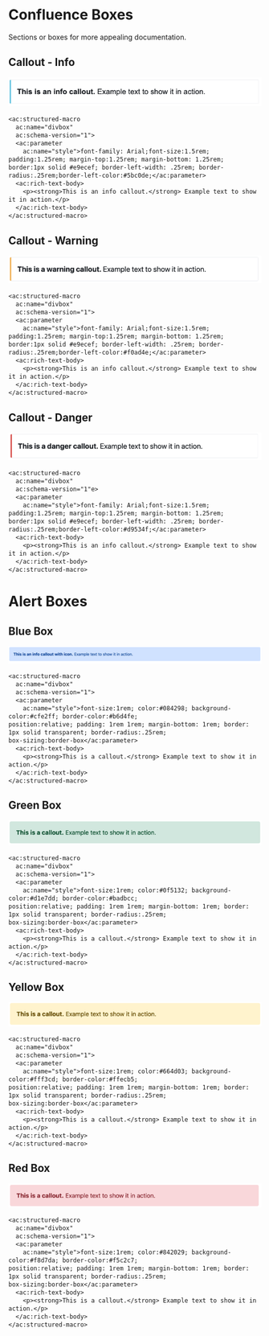 # Confluence Boxes

Sections or boxes for more appealing documentation.


## Callout - Info
![Callout - Info](img/confluence_callout_info.png)

```
<ac:structured-macro
  ac:name="divbox"
  ac:schema-version="1">
  <ac:parameter
    ac:name="style">font-family: Arial;font-size:1.5rem; padding:1.25rem; margin-top:1.25rem; margin-bottom: 1.25rem; border:1px solid #e9ecef; border-left-width: .25rem; border-radius:.25rem;border-left-color:#5bc0de;</ac:parameter>
  <ac:rich-text-body>
    <p><strong>This is an info callout.</strong> Example text to show it in action.</p>
  </ac:rich-text-body>
</ac:structured-macro>
```

## Callout - Warning
![Callout - Warning](img/confluence_callout_warning.png)

```
<ac:structured-macro
  ac:name="divbox"
  ac:schema-version="1">
  <ac:parameter
    ac:name="style">font-family: Arial;font-size:1.5rem; padding:1.25rem; margin-top:1.25rem; margin-bottom: 1.25rem; border:1px solid #e9ecef; border-left-width: .25rem; border-radius:.25rem;border-left-color:#f0ad4e;</ac:parameter>
  <ac:rich-text-body>
    <p><strong>This is an info callout.</strong> Example text to show it in action.</p>
  </ac:rich-text-body>
</ac:structured-macro>
```

## Callout - Danger
![Callout - Danger](img/confluence_callout_danger.png)

```
<ac:structured-macro
  ac:name="divbox"
  ac:schema-version="1"e>
  <ac:parameter
    ac:name="style">font-family: Arial;font-size:1.5rem; padding:1.25rem; margin-top:1.25rem; margin-bottom: 1.25rem; border:1px solid #e9ecef; border-left-width: .25rem; border-radius:.25rem;border-left-color:#d9534f;</ac:parameter>
  <ac:rich-text-body>
    <p><strong>This is an info callout.</strong> Example text to show it in action.</p>
  </ac:rich-text-body>
</ac:structured-macro>
```


# Alert Boxes


## Blue Box
![Alert Box - Blue](img/conflence_alertbx_warning_blue.png)

```
<ac:structured-macro
  ac:name="divbox"
  ac:schema-version="1">
  <ac:parameter
    ac:name="style">font-size:1rem; color:#084298; background-color:#cfe2ff; border-color:#b6d4fe;
position:relative; padding: 1rem 1rem; margin-bottom: 1rem; border: 1px solid transparent; border-radius:.25rem;
box-sizing:border-box</ac:parameter>
  <ac:rich-text-body>
    <p><strong>This is a callout.</strong> Example text to show it in action.</p>
  </ac:rich-text-body>
</ac:structured-macro>
```

## Green Box
![Alert Box - Green](img/conflence_alertbx_green.png)

```
<ac:structured-macro
  ac:name="divbox"
  ac:schema-version="1">
  <ac:parameter
    ac:name="style">font-size:1rem; color:#0f5132; background-color:#d1e7dd; border-color:#badbcc;
position:relative; padding: 1rem 1rem; margin-bottom: 1rem; border: 1px solid transparent; border-radius:.25rem;
box-sizing:border-box</ac:parameter>
  <ac:rich-text-body>
    <p><strong>This is a callout.</strong> Example text to show it in action.</p>
  </ac:rich-text-body>
</ac:structured-macro>
```

## Yellow Box
![Alert Box - Yellow](img/conflence_alertbx_yellow.png)

```
<ac:structured-macro
  ac:name="divbox"
  ac:schema-version="1">
  <ac:parameter
    ac:name="style">font-size:1rem; color:#664d03; background-color:#fff3cd; border-color:#ffecb5;
position:relative; padding: 1rem 1rem; margin-bottom: 1rem; border: 1px solid transparent; border-radius:.25rem;
box-sizing:border-box</ac:parameter>
  <ac:rich-text-body>
    <p><strong>This is a callout.</strong> Example text to show it in action.</p>
  </ac:rich-text-body>
</ac:structured-macro>
```

## Red Box
![Alert Box - Red](img/conflence_alertbx_red.png)

```
<ac:structured-macro
  ac:name="divbox"
  ac:schema-version="1">
  <ac:parameter
    ac:name="style">font-size:1rem; color:#842029; background-color:#f8d7da; border-color:#f5c2c7;
position:relative; padding: 1rem 1rem; margin-bottom: 1rem; border: 1px solid transparent; border-radius:.25rem;
box-sizing:border-box</ac:parameter>
  <ac:rich-text-body>
    <p><strong>This is a callout.</strong> Example text to show it in action.</p>
  </ac:rich-text-body>
</ac:structured-macro>
```
